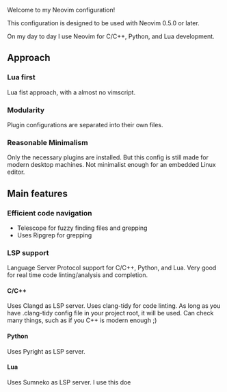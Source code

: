 Welcome to my Neovim configuration!

This configuration is designed to be used with Neovim 0.5.0 or later.


On my day to day I use Neovim for C/C++, Python, and Lua development.

## Approach
### Lua first
Lua fist approach, with a almost no vimscript.
### Modularity
Plugin configurations are separated into their own files.
### Reasonable Minimalism
Only the necessary plugins are installed. But this config is still made for modern desktop machines.
Not minimalist enough for an embedded Linux editor.

## Main features
### Efficient code navigation
- Telescope for fuzzy finding files and grepping
- Uses Ripgrep for grepping

### LSP support
Language Server Protocol support for C/C++, Python, and Lua.
Very good for real time code linting/analysis and completion.

#### C/C++
Uses Clangd as LSP server.
Uses clang-tidy for code linting. As long as you have .clang-tidy config file in your project root, it will be used.
Can check many things, such as if you C++ is modern enough ;)

#### Python
Uses Pyright as LSP server.

#### Lua
Uses Sumneko as LSP server.
I use this doe 



